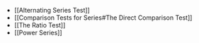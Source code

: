 - [[Alternating Series Test]]
- [[Comparison Tests for Series#The Direct Comparison Test]]
- [[The Ratio Test]]
- [[Power Series]]